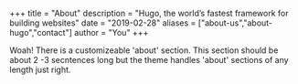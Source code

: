 +++
title = "About"
description = "Hugo, the world’s fastest framework for building websites"
date = "2019-02-28"
aliases = ["about-us","about-hugo","contact"]
author = "You"
+++

Woah! There is a customizeable 'about' section. This section should be about 2 -3 secntences long but the theme handles 'about' sections of any length just right.
